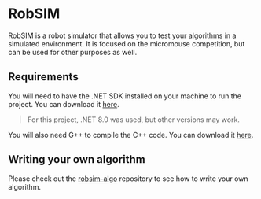 # RobSIM

RobSIM is a robot simulator that allows you to test your algorithms in a simulated environment. It is focused on the micromouse competition, but can be used for other purposes as well.

## Requirements

You will need to have the .NET SDK installed on your machine to run the project. You can download it [here](https://dotnet.microsoft.com/download).

> For this project, .NET 8.0 was used, but other versions may work.

You will also need G++ to compile the C++ code. You can download it [here](https://sourceforge.net/projects/mingw/).

## Writing your own algorithm

Please check out the [robsim-algo](https://github.com/zRafaF/robsim-algo) repository to see how to write your own algorithm.
